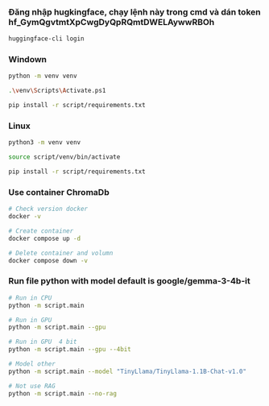 ### Đăng nhập hugkingface, chạy lệnh này trong cmd và dán token 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

```bash
huggingface-cli login

```

### Windown

```bash
python -m venv venv

.\venv\Scripts\Activate.ps1

pip install -r script/requirements.txt
```

### Linux

```bash
python3 -m venv venv

source script/venv/bin/activate

pip install -r script/requirements.txt
```

### Use container ChromaDb

```bash
# Check version docker
docker -v

# Create container
docker compose up -d

# Delete container and volumn
docker compose down -v
```

### Run file python with model default is google/gemma-3-4b-it

```bash
# Run in CPU
python -m script.main

# Run in GPU
python -m script.main --gpu

# Run in GPU  4 bit
python -m script.main --gpu --4bit

# Model other
python -m script.main --model "TinyLlama/TinyLlama-1.1B-Chat-v1.0"

# Not use RAG
python -m script.main --no-rag
```
